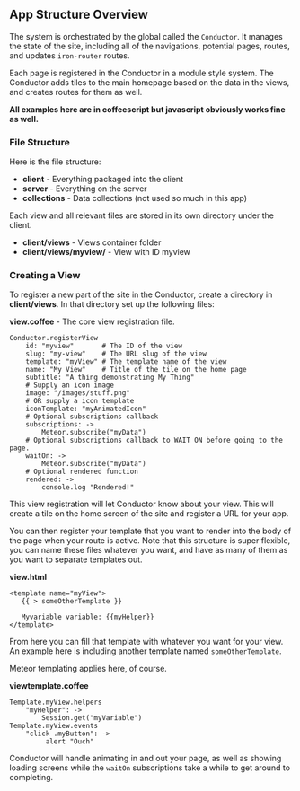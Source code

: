 ## App Structure Overview

The system is orchestrated by the global called the `Conductor`. It manages the state of the site, including all of the navigations, potential pages, routes, and updates `iron-router` routes.

Each page is registered in the Conductor in a module style system. The Conductor adds tiles to the main homepage based on the data in the views, and creates routes for them as well.

**All examples here are in coffeescript but javascript obviously works fine as well.**


### File Structure

Here is the file structure:

- **client** - Everything packaged into the client
- **server** - Everything on the server
- **collections** - Data collections (not used so much in this app)

Each view and all relevant files are stored in its own directory under the client.

- **client/views** - Views container folder
- **client/views/myview/** - View with ID myview


### Creating a View

To register a new part of the site in the Conductor, create a directory in **client/views**. In that directory set up the following files:

**view.coffee** - The core view registration file.

    Conductor.registerView
        id: "myview"       # The ID of the view
        slug: "my-view"    # The URL slug of the view
        template: "myView" # The template name of the view
        name: "My View"    # Title of the tile on the home page
        subtitle: "A thing demonstrating My Thing"
        # Supply an icon image
        image: "/images/stuff.png"
        # OR supply a icon template
        iconTemplate: "myAnimatedIcon"
        # Optional subscriptions callback
        subscriptions: ->
            Meteor.subscribe("myData")
        # Optional subscriptions callback to WAIT ON before going to the page.
        waitOn: ->
            Meteor.subscribe("myData")
        # Optional rendered function
        rendered: ->
            console.log "Rendered!"

This view registration will let Conductor know about your view. This will create a tile on the home screen of the site and register a URL for your app. 

You can then register your template that you want to render into the body of the page when your route is active. Note that this structure is super flexible, you can name these files whatever you want, and have as many of them as you want to separate templates out.

**view.html**

    <template name="myView">
       {{ > someOtherTemplate }}
       
       Myvariable variable: {{myHelper}}
    </template>
    
From here you can fill that template with whatever you want for your view. An example here is including another template named `someOtherTemplate`.

Meteor templating applies here, of course.

**viewtemplate.coffee**

    Template.myView.helpers
        "myHelper": ->
            Session.get("myVariable")
    Template.myView.events
        "click .myButton": ->
             alert "Ouch"
          

Conductor will handle animating in and out your page, as well as showing loading screens while the `waitOn` subscriptions take a while to get around to completing.